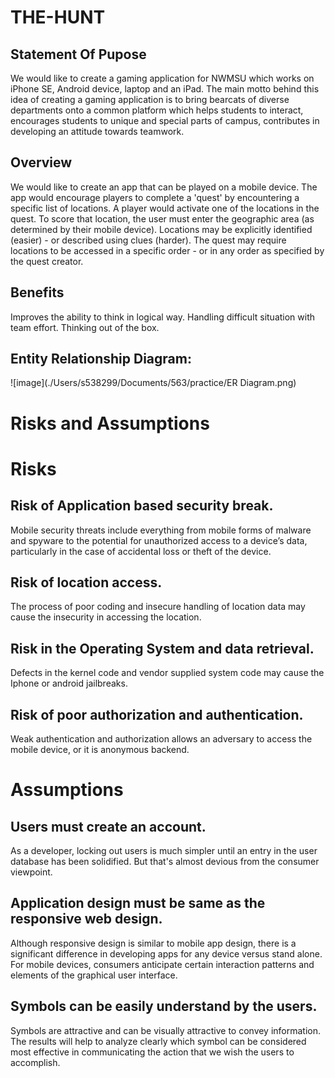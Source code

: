 # THE-HUNT

## Statement Of Pupose

We would like to create a gaming application for NWMSU which works on iPhone SE, Android device, laptop and an iPad. The main motto behind this idea of creating a gaming application is to bring bearcats of diverse departments onto a common platform which helps students to interact, encourages students to unique and special parts of campus, contributes in developing an attitude towards teamwork.

## Overview

We would like to create an app that can be played on a mobile device. The app would encourage players to complete a 'quest' by encountering a specific list of locations. A player would activate one of the locations in the quest. To score that location, the user must enter the geographic area (as determined by their mobile device). Locations may be explicitly identified (easier) - or described using clues (harder). The quest may require locations to be accessed in a specific order - or in any order as specified by the quest creator.

## Benefits
Improves the ability to think in logical way.
Handling difficult situation with team effort.
Thinking out of the box.

## Entity Relationship Diagram:
![image](./Users/s538299/Documents/563/practice/ER Diagram.png)


# Risks and Assumptions
# Risks
## Risk of Application based security break.
Mobile security threats include everything from mobile forms of malware and spyware to the potential for unauthorized access to a device’s data, particularly in the case of accidental loss or theft of the device.

## Risk of location access.
The process of poor coding and insecure handling of location data may cause the insecurity in accessing the location.

## Risk in the Operating System and data retrieval.
Defects in the kernel code and vendor supplied system code may cause the Iphone or android jailbreaks.

## Risk of poor authorization and authentication.
Weak authentication and authorization allows an adversary to access the mobile device, or it is anonymous backend.


# Assumptions
## Users must create an account.
As a developer, locking out users is much simpler until an entry in the user database has been solidified. But that's almost devious from the consumer viewpoint.

## Application design must be same as the responsive web design.
Although responsive design is similar to mobile app design, there is a significant difference in developing apps for any device versus stand alone.
For mobile devices, consumers anticipate certain interaction patterns and elements of the graphical user interface.

## Symbols can be easily understand by the users.
Symbols are attractive and can be visually attractive to convey information. The results will help to analyze clearly which symbol can be considered most effective in communicating the action that we wish the users to accomplish. 

